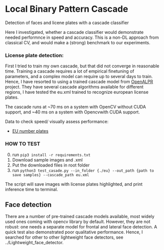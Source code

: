 # Local Binary Pattern Cascade
Detection of faces and licene plates with a cascade classifier

Here I investigated, whether a cascade classifier would demonstrate needed performnce in speed and accuracy. This is a non-DL approach from classical CV, and would make a (strong) benchmark to our experiments. 

### License plate detection:
First I tried to train my own cascade, but that did not converge in reasonable time. Training a cascade requires a lot of empirical finetuning of parameters, and a complex model can require up to several days to train. Hence, I have resorted to using a trained cascade model from [OpenALPR](https://github.com/openalpr/openalpr) project. They have several cascade algorithms available for different regions, I have tested the eu.xml trained to recognize european license plates.

The cascade runs at ~70 ms on a system with OpenCV without CUDA support, and ~40 ms on a system with Opencvwith CUDA support.

Data to check speed/ visually assess performance:
- [EU number plates](https://drive.google.com/open?id=1aI0Ug1SqQgOZKWTDH8xr7996wUNCsW0I)

### HOW TO TEST

0. run ```pip3 install -r requirements.txt```
1. Download sample images and .xml 
2. Put the downloaded files in root folder
3. run ```python3 test_casade.py --in_folder {./eu} --out_path {path to save samples} --cascade_path eu.xml```


The script will save images with license plates highlighted, and print inference time to terminal.

## Face detection

There are a number of pre-trained cascade models available, most widely used ones coming with opencv library by default. However, they are not robust: one needs a separate model for frontal and lateral face detection. A quick test also demonstrated poor qualitative performance. Hence, I searched for other to other lightweight face detectors, see ../Lightweight_face_detector.

